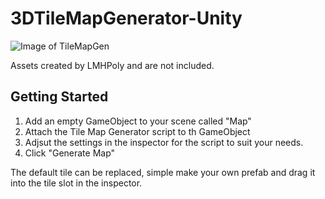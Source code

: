 # 3DTileMapGenerator-Unity

![Image of TileMapGen](https://i.gyazo.com/94622264dc45319e57c4b0122a6af7e5.gif)

Assets created by LMHPoly and are not included.

## Getting Started

1. Add an empty GameObject to your scene called "Map"
2. Attach the Tile Map Generator script to th GameObject
3. Adjsut the settings in the inspector for the script to suit your needs.
4. Click "Generate Map"

The default tile can be replaced, simple make your own prefab and drag it into the tile slot in the inspector. 
